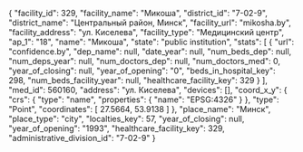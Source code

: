 {
    "facility_id": 329,
    "facility_name": "Микоша",
    "district_id": "7-02-9",
    "district_name": "Центральный район, Минск",
    "facility_url": "mikosha.by",
    "facility_address": "ул. Киселева",
    "facility_type": "Медицинский центр",
    "ap_1": "18",
    "name": "Микоша",
    "state": "public institution",
    "stats": [
        {
            "url": "confidence.by",
            "dep_name": null,
            "date_year": null,
            "num_beds_dep": null,
            "num_deps_year": null,
            "num_doctors_dep": null,
            "num_doctors_med": 0,
            "year_of_closing": null,
            "year_of_opening": "0",
            "beds_in_hospital_key": 298,
            "num_beds_facility_year": null,
            "healthcare_facility_key": 329
        }
    ],
    "med_id": 560160,
    "address": "ул. Киселева",
    "devices": [],
    "coord_x_y": {
        "crs": {
            "type": "name",
            "properties": {
                "name": "EPSG:4326"
            }
        },
        "type": "Point",
        "coordinates": [
            27.5664,
            53.9138
        ]
    },
    "place_name": "Минск",
    "place_type": "city",
    "localties_key": 57,
    "year_of_closing": null,
    "year_of_opening": "1993",
    "healthcare_facility_key": 329,
    "administrative_division_id": "7-02-9"
}